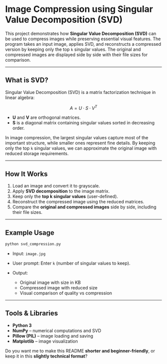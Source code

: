 # Image Compression using Singular Value Decomposition (SVD)

This project demonstrates how **Singular Value Decomposition (SVD)** can be used to compress images while preserving essential visual features. The program takes an input image, applies SVD, and reconstructs a compressed version by keeping only the top `k` singular values. The original and compressed images are displayed side by side with their file sizes for comparison.

---

## What is SVD?

Singular Value Decomposition (SVD) is a matrix factorization technique in linear algebra:

$$
A = U \cdot S \cdot V^T
$$

* **U** and **V** are orthogonal matrices.
* **S** is a diagonal matrix containing singular values sorted in decreasing order.

In image compression, the largest singular values capture most of the important structure, while smaller ones represent fine details. By keeping only the top `k` singular values, we can approximate the original image with reduced storage requirements.

---

## How It Works

1. Load an image and convert it to grayscale.
2. Apply **SVD decomposition** to the image matrix.
3. Keep only the **top k singular values** (user-defined).
4. Reconstruct the compressed image using the reduced matrices.
5. Compare the **original and compressed images** side by side, including their file sizes.

---

## Example Usage

```bash
python svd_compression.py
```

* Input: `image.jpg`
* User prompt: Enter `k` (number of singular values to keep).
* Output:

  * Original image with size in KB
  * Compressed image with reduced size
  * Visual comparison of quality vs compression

---

## Tools & Libraries

* **Python 3**
* **NumPy** – numerical computations and SVD
* **Pillow (PIL)** – image loading and saving
* **Matplotlib** – image visualization


Do you want me to make this README **shorter and beginner-friendly**, or keep it in this **slightly technical format**?
